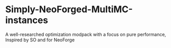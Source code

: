 # Simply-NeoForged-MultiMC-instances
A well-researched optimization modpack with a focus on pure performance, Inspired by SO and for NeoForge
